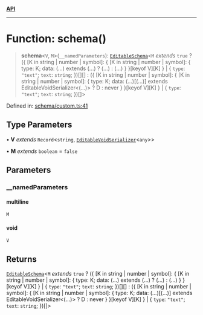 [**API**](../API.md)

***

# Function: schema()

> **schema**\<`V`, `M`\>(`__namedParameters`): [`EditableSchema`](../type-aliases/EditableSchema.md)\<`M` *extends* `true` ? (\{ \[K in string \| number \| symbol\]: \{ \[K in string \| number \| symbol\]: \{ type: K; data: (...) extends (...) ? (...) : (...) \} \}\[keyof V\]\[K\] \} \| \{ `type`: `"text"`; `text`: `string`; \})[][] : (\{ \[K in string \| number \| symbol\]: \{ \[K in string \| number \| symbol\]: \{ type: K; data: (...)\[(...)\] extends EditableVoidSerializer\<(...)\> ? D : never \} \}\[keyof V\]\[K\] \} \| \{ `type`: `"text"`; `text`: `string`; \})[]\>

Defined in: [schema/custom.ts:41](https://github.com/inokawa/edix/blob/85c2a124fd44a8c8104340867b78a503a4b370d2/src/core/schema/custom.ts#L41)

## Type Parameters

• **V** *extends* `Record`\<`string`, [`EditableVoidSerializer`](../interfaces/EditableVoidSerializer.md)\<`any`\>\>

• **M** *extends* `boolean` = `false`

## Parameters

### \_\_namedParameters

#### multiline

`M`

#### void

`V`

## Returns

[`EditableSchema`](../type-aliases/EditableSchema.md)\<`M` *extends* `true` ? (\{ \[K in string \| number \| symbol\]: \{ \[K in string \| number \| symbol\]: \{ type: K; data: (...) extends (...) ? (...) : (...) \} \}\[keyof V\]\[K\] \} \| \{ `type`: `"text"`; `text`: `string`; \})[][] : (\{ \[K in string \| number \| symbol\]: \{ \[K in string \| number \| symbol\]: \{ type: K; data: (...)\[(...)\] extends EditableVoidSerializer\<(...)\> ? D : never \} \}\[keyof V\]\[K\] \} \| \{ `type`: `"text"`; `text`: `string`; \})[]\>
